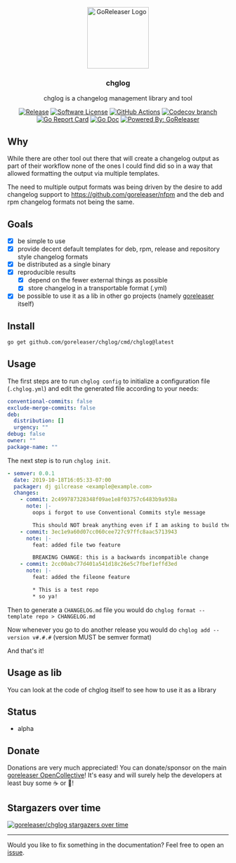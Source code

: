 <p align="center">
  <img alt="GoReleaser Logo" src="https://avatars2.githubusercontent.com/u/24697112?v=3&s=200" height="140" />
  <h3 align="center">chglog</h3>
  <p align="center">chglog is a changelog management library and tool</p>
  <p align="center">
    <a href="https://github.com/goreleaser/chglog/releases/latest"><img alt="Release" src="https://img.shields.io/github/release/goreleaser/chglog.svg?style=for-the-badge"></a>
    <a href="/LICENSE.md"><img alt="Software License" src="https://img.shields.io/badge/license-MIT-brightgreen.svg?style=for-the-badge"></a>
    <a href="https://github.com/goreleaser/chglog/actions?workflow=build"><img
	alt="GitHub Actions"
	src="https://img.shields.io/github/actions/workflow/status/goreleaser/chglog/build.yml?style=for-the-badge"></a>
    <a href="https://codecov.io/gh/goreleaser/chglog"><img alt="Codecov branch" src="https://img.shields.io/codecov/c/github/goreleaser/chglog/master.svg?style=for-the-badge"></a>
    <a href="https://goreportcard.com/report/github.com/goreleaser/chglog"><img alt="Go Report Card" src="https://goreportcard.com/badge/github.com/goreleaser/chglog?style=for-the-badge"></a>
    <a href="http://godoc.org/github.com/goreleaser/chglog"><img alt="Go Doc" src="https://img.shields.io/badge/godoc-reference-blue.svg?style=for-the-badge"></a>
    <a href="https://github.com/goreleaser"><img alt="Powered By: GoReleaser" src="https://img.shields.io/badge/powered%20by-goreleaser-green.svg?style=for-the-badge"></a>
  </p>
</p>

## Why

While there are other tool out there that will create a changelog output as part
of their workflow none of the ones I could find did so in a way that allowed
formatting the output via multiple templates.

The need to multiple output formats was being driven by the desire to add
changelog support to https://github.com/goreleaser/nfpm and the deb and rpm
changelog formats not being the same.

## Goals

- [x] be simple to use
- [x] provide decent default templates for deb, rpm, release and repository
      style changelog formats
- [x] be distributed as a single binary
- [x] reproducible results
  - [x] depend on the fewer external things as possible
  - [x] store changelog in a transportable format (.yml)
- [x] be possible to use it as a lib in other go projects (namely
      [goreleaser](https://goreleaser.com) itself)

## Install

```bash
go get github.com/goreleaser/chglog/cmd/chglog@latest
```

## Usage

The first steps are to run `chglog config` to initialize a configuration file
(`.chglog.yml`) and edit the generated file according to your needs:

```yaml
conventional-commits: false
exclude-merge-commits: false
deb:
  distribution: []
  urgency: ""
debug: false
owner: ""
package-name: ""
```

The next step is to run `chglog init`.

```yaml
- semver: 0.0.1
  date: 2019-10-18T16:05:33-07:00
  packager: dj gilcrease <example@example.com>
  changes:
    - commit: 2c499787328348f09ae1e8f03757c6483b9a938a
      note: |-
        oops i forgot to use Conventional Commits style message

        This should NOT break anything even if I am asking to build the changelog using Conventional Commits style message
    - commit: 3ec1e9a60d07cc060cee727c97ffc8aac5713943
      note: |-
        feat: added file two feature

        BREAKING CHANGE: this is a backwards incompatible change
    - commit: 2cc00abc77d401a541d18c26e5c7fbef1effd3ed
      note: |-
        feat: added the fileone feature

        * This is a test repo
        * so ya!
```

Then to generate a `CHANGELOG.md` file you would do `chglog format --template
repo > CHANGELOG.md`

Now whenever you go to do another release you would do `chglog add --version
v#.#.#` (version MUST be semver format)

And that's it!

## Usage as lib

You can look at the code of chglog itself to see how to use it as a library

## Status

- alpha

## Donate

Donations are very much appreciated! You can donate/sponsor on the main
[goreleaser OpenCollective](https://opencollective.com/goreleaser)! It's
easy and will surely help the developers at least buy some ☕️ or 🍺!

## Stargazers over time

[![goreleaser/chglog stargazers over time](https://starchart.cc/goreleaser/chglog.svg)](https://starchart.cc/goreleaser/chglog)

---

Would you like to fix something in the documentation? Feel free to open an
[issue](https://github.com/goreleaser/chglog/issues).
